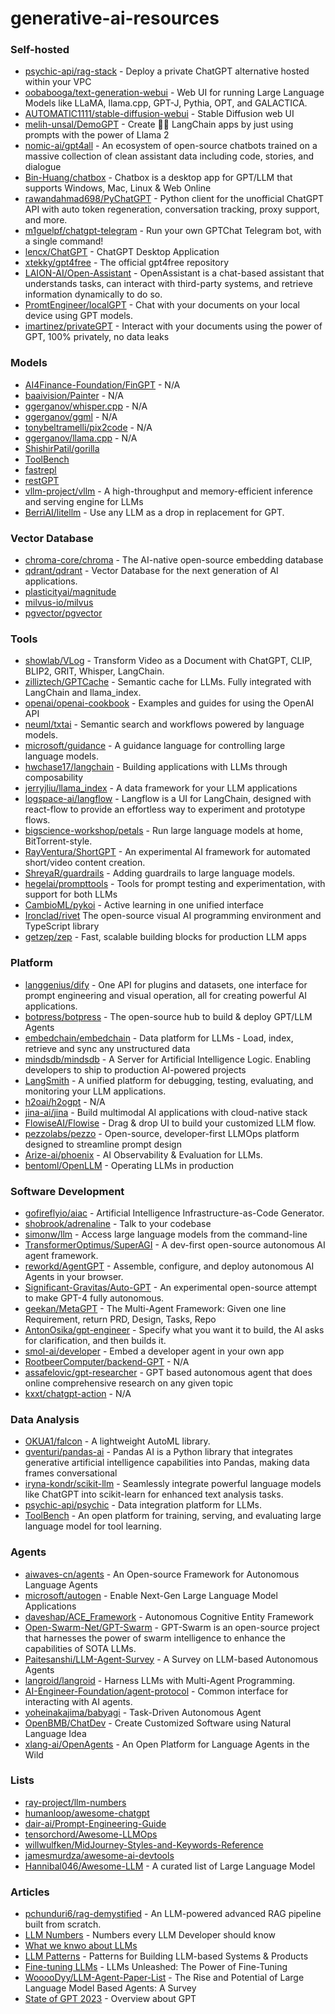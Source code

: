 # generative-ai-resources


### Self-hosted
- [psychic-api/rag-stack](https://github.com/psychic-api/rag-stack) - Deploy a private ChatGPT alternative hosted within your VPC
- [oobabooga/text-generation-webui](https://github.com/oobabooga/text-generation-webui) - Web UI for running Large Language Models like LLaMA, llama.cpp, GPT-J, Pythia, OPT, and GALACTICA.
- [AUTOMATIC1111/stable-diffusion-webui](https://github.com/AUTOMATIC1111/stable-diffusion-webui) - Stable Diffusion web UI 
- [melih-unsal/DemoGPT](https://github.com/melih-unsal/DemoGPT) - Create 🦜️🔗 LangChain apps by just using prompts with the power of Llama 2
- [nomic-ai/gpt4all](https://github.com/nomic-ai/gpt4all) - An ecosystem of open-source chatbots trained on a massive collection of clean assistant data including code, stories, and dialogue
- [Bin-Huang/chatbox](https://github.com/Bin-Huang/chatbox) - Chatbox is a desktop app for GPT/LLM that supports Windows, Mac, Linux & Web Online
- [rawandahmad698/PyChatGPT](https://github.com/rawandahmad698/PyChatGPT) - Python client for the unofficial ChatGPT API with auto token regeneration, conversation tracking, proxy support, and more.
- [m1guelpf/chatgpt-telegram](https://github.com/m1guelpf/chatgpt-telegram) - Run your own GPTChat Telegram bot, with a single command!
- [lencx/ChatGPT](https://github.com/lencx/ChatGPT) - ChatGPT Desktop Application
- [xtekky/gpt4free](https://github.com/xtekky/gpt4free) - The official gpt4free repository
- [LAION-AI/Open-Assistant](https://github.com/LAION-AI/Open-Assistant) - OpenAssistant is a chat-based assistant that understands tasks, can interact with third-party systems, and retrieve information dynamically to do so.
- [PromtEngineer/localGPT](https://github.com/PromtEngineer/localGPT) - Chat with your documents on your local device using GPT models.
- [imartinez/privateGPT](https://github.com/imartinez/privateGPT) - Interact with your documents using the power of GPT, 100% privately, no data leaks

### Models
- [AI4Finance-Foundation/FinGPT](https://github.com/AI4Finance-Foundation/FinGPT) - N/A
- [baaivision/Painter](https://github.com/baaivision/Painter) - N/A
- [ggerganov/whisper.cpp](https://github.com/ggerganov/whisper.cpp) - N/A
- [ggerganov/ggml](https://github.com/ggerganov/ggml) - N/A
- [tonybeltramelli/pix2code](https://github.com/tonybeltramelli/pix2code) - N/A
- [ggerganov/llama.cpp](https://github.com/ggerganov/llama.cpp) - N/A
- [ShishirPatil/gorilla](https://github.com/ShishirPatil/gorilla)
- [ToolBench](https://github.com/OpenBMB/ToolBench)
- [fastrepl](https://github.com/fastrepl/fastrepl)
- [restGPT](https://restgpt.github.io/)
- [vllm-project/vllm](https://github.com/vllm-project/vllm) - A high-throughput and memory-efficient inference and serving engine for LLMs 
- [BerriAI/litellm](https://github.com/BerriAI/litellm) - Use any LLM as a drop in replacement for GPT.

### Vector Database
- [chroma-core/chroma](https://github.com/chroma-core/chroma) - The AI-native open-source embedding database
- [qdrant/qdrant](https://github.com/qdrant/qdrant) - Vector Database for the next generation of AI applications.
- [plasticityai/magnitude](https://github.com/plasticityai/magnitude)
- [milvus-io/milvus](https://github.com/milvus-io/milvus)
- [pgvector/pgvector](https://github.com/pgvector/pgvector)

### Tools
- [showlab/VLog](https://github.com/showlab/VLog) - Transform Video as a Document with ChatGPT, CLIP, BLIP2, GRIT, Whisper, LangChain.
- [zilliztech/GPTCache](https://github.com/zilliztech/GPTCache) - Semantic cache for LLMs. Fully integrated with LangChain and llama_index.
- [openai/openai-cookbook](https://github.com/openai/openai-cookbook) - Examples and guides for using the OpenAI API
- [neuml/txtai](https://github.com/neuml/txtai) - Semantic search and workflows powered by language models.
- [microsoft/guidance](https://github.com/microsoft/guidance) - A guidance language for controlling large language models.
- [hwchase17/langchain](https://github.com/hwchase17/langchain) - Building applications with LLMs through composability
- [jerryjliu/llama_index](https://github.com/jerryjliu/llama_index) - A data framework for your LLM applications 
- [logspace-ai/langflow](https://github.com/logspace-ai/langflow) - Langflow is a UI for LangChain, designed with react-flow to provide an effortless way to experiment and prototype flows.
- [bigscience-workshop/petals](https://github.com/bigscience-workshop/petals) - Run large language models at home, BitTorrent-style. 
- [RayVentura/ShortGPT](https://github.com/RayVentura/ShortGPT) - An experimental AI framework for automated short/video content creation.
- [ShreyaR/guardrails](https://github.com/ShreyaR/guardrails) - Adding guardrails to large language models.
- [hegelai/prompttools](https://github.com/hegelai/prompttools) - Tools for prompt testing and experimentation, with support for both LLMs
- [CambioML/pykoi](https://github.com/CambioML/pykoi) - Active learning in one unified interface
- [Ironclad/rivet](https://github.com/Ironclad/rivet) The open-source visual AI programming environment and TypeScript library
- [getzep/zep](https://github.com/getzep/zep) - Fast, scalable building blocks for production LLM apps

### Platform
- [langgenius/dify](https://github.com/langgenius/dify) - One API for plugins and datasets, one interface for prompt engineering and visual operation, all for creating powerful AI applications.
- [botpress/botpress](https://github.com/botpress/botpress) - The open-source hub to build & deploy GPT/LLM Agents
- [embedchain/embedchain](https://github.com/embedchain/embedchain) - Data platform for LLMs - Load, index, retrieve and sync any unstructured data 
- [mindsdb/mindsdb](https://github.com/mindsdb/mindsdb) - A Server for Artificial Intelligence Logic. Enabling developers to ship to production AI-powered projects
- [LangSmith](https://smith.langchain.com/) - A unified platform for debugging, testing, evaluating, and monitoring your LLM applications.
- [h2oai/h2ogpt](https://github.com/h2oai/h2ogpt) - N/A
- [jina-ai/jina](https://github.com/jina-ai/jina) - Build multimodal AI applications with cloud-native stack
- [FlowiseAI/Flowise](https://github.com/FlowiseAI/Flowise) - Drag & drop UI to build your customized LLM flow.
- [pezzolabs/pezzo](https://github.com/pezzolabs/pezzo) - Open-source, developer-first LLMOps platform designed to streamline prompt design
- [Arize-ai/phoenix](https://github.com/Arize-ai/phoenix) - AI Observability & Evaluation for LLMs.
- [bentoml/OpenLLM](https://github.com/bentoml/OpenLLM) - Operating LLMs in production 

### Software Development
- [gofireflyio/aiac](https://github.com/gofireflyio/aiac) - Artificial Intelligence Infrastructure-as-Code Generator.
- [shobrook/adrenaline](https://github.com/shobrook/adrenaline) - Talk to your codebase
- [simonw/llm](https://github.com/simonw/llm) - Access large language models from the command-line
- [TransformerOptimus/SuperAGI](https://github.com/TransformerOptimus/SuperAGI) - A dev-first open-source autonomous AI agent framework.
- [reworkd/AgentGPT](https://github.com/reworkd/AgentGPT) - Assemble, configure, and deploy autonomous AI Agents in your browser.
- [Significant-Gravitas/Auto-GPT](https://github.com/Significant-Gravitas/Auto-GPT) - An experimental open-source attempt to make GPT-4 fully autonomous.
- [geekan/MetaGPT](https://github.com/geekan/MetaGPT) - The Multi-Agent Framework: Given one line Requirement, return PRD, Design, Tasks, Repo 
- [AntonOsika/gpt-engineer](https://github.com/AntonOsika/gpt-engineer) - Specify what you want it to build, the AI asks for clarification, and then builds it.
- [smol-ai/developer](https://github.com/smol-ai/developer) - Embed a developer agent in your own app
- [RootbeerComputer/backend-GPT](https://github.com/RootbeerComputer/backend-GPT) - N/A
- [assafelovic/gpt-researcher](https://github.com/assafelovic/gpt-researcher) - GPT based autonomous agent that does online comprehensive research on any given topic 
- [kxxt/chatgpt-action](https://github.com/kxxt/chatgpt-action) - N/A

### Data Analysis
- [OKUA1/falcon](https://github.com/OKUA1/falcon) - A lightweight AutoML library.
- [gventuri/pandas-ai](https://github.com/gventuri/pandas-ai) - Pandas AI is a Python library that integrates generative artificial intelligence capabilities into Pandas, making data frames conversational
- [iryna-kondr/scikit-llm](https://github.com/iryna-kondr/scikit-llm) - Seamlessly integrate powerful language models like ChatGPT into scikit-learn for enhanced text analysis tasks.
- [psychic-api/psychic](https://github.com/psychic-api/psychic) - Data integration platform for LLMs.
- [ToolBench](https://github.com/OpenBMB/ToolBench) - An open platform for training, serving, and evaluating large language model for tool learning. 

### Agents
- [aiwaves-cn/agents](https://github.com/aiwaves-cn/agents) - An Open-source Framework for Autonomous Language Agents
- [microsoft/autogen](https://github.com/microsoft/autogen) - Enable Next-Gen Large Language Model Applications
- [daveshap/ACE_Framework](https://github.com/daveshap/ACE_Framework) - Autonomous Cognitive Entity Framework
- [Open-Swarm-Net/GPT-Swarm](https://github.com/Open-Swarm-Net/GPT-Swarm) - GPT-Swarm is an open-source project that harnesses the power of swarm intelligence to enhance the capabilities of SOTA LLMs.
- [Paitesanshi/LLM-Agent-Survey](https://github.com/Paitesanshi/LLM-Agent-Survey) - A Survey on LLM-based Autonomous Agents
- [langroid/langroid](https://github.com/langroid/langroid) - Harness LLMs with Multi-Agent Programming.
- [AI-Engineer-Foundation/agent-protocol](https://github.com/AI-Engineer-Foundation/agent-protocol) - Common interface for interacting with AI agents.
- [yoheinakajima/babyagi](https://github.com/yoheinakajima/babyagi) - Task-Driven Autonomous Agent
- [OpenBMB/ChatDev](https://github.com/OpenBMB/ChatDev) - Create Customized Software using Natural Language Idea
- [xlang-ai/OpenAgents](https://github.com/xlang-ai/OpenAgents) - An Open Platform for Language Agents in the Wild

  
### Lists
- [ray-project/llm-numbers](https://github.com/ray-project/llm-numbers)
- [humanloop/awesome-chatgpt](https://github.com/humanloop/awesome-chatgpt)
- [dair-ai/Prompt-Engineering-Guide](https://github.com/dair-ai/Prompt-Engineering-Guide)
- [tensorchord/Awesome-LLMOps](https://github.com/tensorchord/Awesome-LLMOps)
- [willwulfken/MidJourney-Styles-and-Keywords-Reference](https://github.com/willwulfken/MidJourney-Styles-and-Keywords-Reference)
- [jamesmurdza/awesome-ai-devtools](https://github.com/jamesmurdza/awesome-ai-devtools)
- [Hannibal046/Awesome-LLM](https://github.com/Hannibal046/Awesome-LLM) - A curated list of Large Language Model
  
### Articles
- [pchunduri6/rag-demystified](https://github.com/pchunduri6/rag-demystified) - An LLM-powered advanced RAG pipeline built from scratch.
- [LLM Numbers](https://github.com/ray-project/llm-numbers) - Numbers every LLM Developer should know
- [What we knwo about LLMs](https://willthompson.name/what-we-know-about-llms-primer)
- [LLM Patterns](https://eugeneyan.com/writing/llm-patterns) - Patterns for Building LLM-based Systems & Products
- [Fine-tuning LLMs](https://lucaspauker.com/articles/llms-unleashed-the-power-of-fine-tuning) - LLMs Unleashed: The Power of Fine-Tuning
- [WooooDyy/LLM-Agent-Paper-List](https://github.com/WooooDyy/LLM-Agent-Paper-List) - The Rise and Potential of Large Language Model Based Agents: A Survey
- [State of GPT 2023](https://karpathy.ai/stateofgpt.pdf) - Overview about GPT
